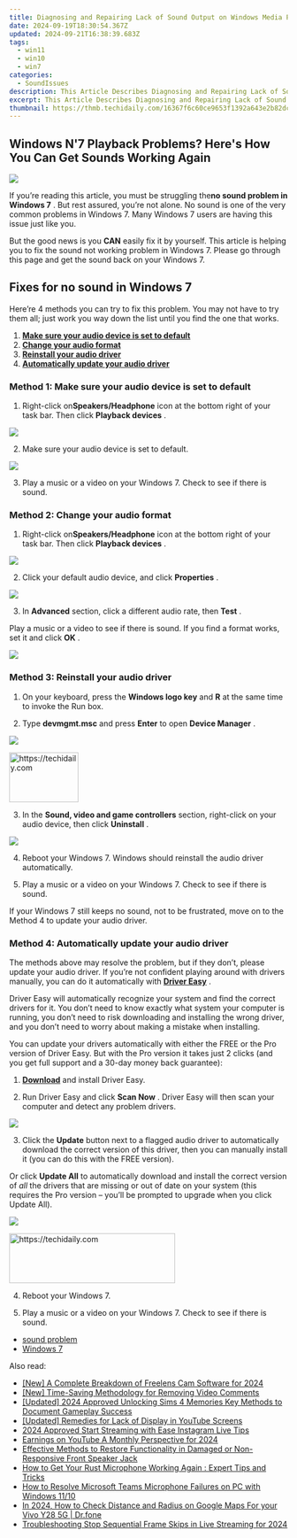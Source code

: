 ```yaml
---
title: Diagnosing and Repairing Lack of Sound Output on Windows Media Player
date: 2024-09-19T18:30:54.367Z
updated: 2024-09-21T16:38:39.683Z
tags:
  - win11
  - win10
  - win7
categories:
  - SoundIssues
description: This Article Describes Diagnosing and Repairing Lack of Sound Output on Windows Media Player
excerpt: This Article Describes Diagnosing and Repairing Lack of Sound Output on Windows Media Player
thumbnail: https://thmb.techidaily.com/16367f6c60ce9653f1392a643e2b82dc02b50b35ff890c97d3a0607584104c84.jpg
---
```


## Windows N'7 Playback Problems? Here's How You Can Get Sounds Working Again

![](https://images.drivereasy.com/wp-content/uploads/2017/03/Snap3-1.jpg)

 If you’re reading this article, you must be struggling the**no sound problem in Windows 7** . But rest assured, you’re not alone. No sound is one of the very common problems in Windows 7\. Many Windows 7 users are having this issue just like you.

 But the good news is you **CAN**  easily fix it by yourself. This article is helping you to fix the sound not working problem in Windows 7\. Please go through this page and get the sound back on your Windows 7.

## Fixes for no sound in Windows 7

 Here’re 4 methods you can try to fix this problem. You may not have to try them all; just work you way down the list until you find the one that works.

1. **[Make sure your audio device is set to default](https://tools.techidaily.com/drivereasy/download/)**
2. **[Change your audio format](https://tools.techidaily.com/drivereasy/download/)**
3. **[Reinstall your audio driver](https://tools.techidaily.com/drivereasy/download/)**
4. **[Automatically update your audio driver](https://tools.techidaily.com/drivereasy/download/)**

### Method 1: Make sure your audio device is set to default

 1) Right-click on**Speakers/Headphone** icon at the bottom right of your task bar. Then click **Playback devices** .

![](https://images.drivereasy.com/wp-content/uploads/2017/03/1-15.jpg)

2) Make sure your audio device is set to default.

![](https://images.drivereasy.com/wp-content/uploads/2017/03/2-10.jpg)

 3) Play a music or a video on your Windows 7\. Check to see if there is sound.

### Method 2: Change your audio format

 1) Right-click on**Speakers/Headphone** icon at the bottom right of your task bar. Then click **Playback devices** .

![](https://images.drivereasy.com/wp-content/uploads/2017/03/1-15.jpg)

 2) Click your default audio device, and click **Properties** .

![](https://images.drivereasy.com/wp-content/uploads/2017/03/3-9.jpg)

 3) In **Advanced**  section, click a different audio rate, then **Test** .

 Play a music or a video to see if there is sound. If you find a format works, set it and click **OK** .

![](https://images.drivereasy.com/wp-content/uploads/2017/03/4-9.jpg)

### Method 3: Reinstall your audio driver

1) On your keyboard, press the   **Windows logo key**  and **R**  at the same time to invoke the Run box.

2) Type **devmgmt.msc**  and press **Enter**  to open **Device Manager** .

![](https://images.drivereasy.com/wp-content/uploads/2017/03/5-8.jpg)

<!-- affiliate ads begin -->
<a href="https://aligracehair.sjv.io/c/5597632/2135395/19272" target="_top" id="2135395">
  <img src="//a.impactradius-go.com/display-ad/19272-2135395" border="0" alt="https://techidaily.com" width="125" height="90"/>
</a>
<img height="0" width="0" src="https://aligracehair.sjv.io/i/5597632/2135395/19272" style="position:absolute;visibility:hidden;" border="0" />
<!-- affiliate ads end -->

 3) In the **Sound, video and game controllers**  section, right-click on your audio device, then click **Uninstall** .

![](https://images.drivereasy.com/wp-content/uploads/2017/03/6-12.jpg)

 4) Reboot your Windows 7\. Windows should reinstall the audio driver automatically.

 5) Play a music or a video on your Windows 7\. Check to see if there is sound.

 If your Windows 7 still keeps no sound, not to be frustrated, move on to the Method 4 to update your audio driver.

### Method 4: Automatically update your audio driver

 The methods above may resolve the problem, but if they don’t, please update your audio driver. If you’re not confident playing around with drivers manually,  you can do it automatically with **[Driver Easy](https://tools.techidaily.com/drivereasy/download/)**  .

 Driver Easy will automatically recognize your system and find the correct drivers for it. You don’t need to know exactly what system your computer is running, you don’t need to risk downloading and installing the wrong driver, and you don’t need to worry about making a mistake when installing.

 You can update your drivers automatically with either the FREE or the Pro version of Driver Easy. But with the Pro version it takes just 2 clicks (and you get full support and a 30-day money back guarantee):

 1) **[Download](https://tools.techidaily.com/drivereasy/download/)**   and install Driver Easy.

 2) Run Driver Easy and click **Scan Now** . Driver Easy will then scan your computer and detect any problem drivers.

![](https://images.drivereasy.com/wp-content/uploads/2019/12/image-7.png)

3) Click the **Update**  button next to a flagged audio driver to automatically download the correct version of this driver, then you can manually install it (you can do this with the FREE version).

Or click **Update All**  to automatically download and install the correct version of _all_  the drivers that are missing or out of date on your system (this requires the Pro version – you’ll be prompted to upgrade when you click Update All).

![](https://images.drivereasy.com/wp-content/uploads/2019/12/image-8.png)

<!-- affiliate ads begin -->
<a href="https://aligracehair.sjv.io/c/5597632/1959773/19272" target="_top" id="1959773">
  <img src="//a.impactradius-go.com/display-ad/19272-1959773" border="0" alt="https://techidaily.com" width="300" height="90"/>
</a>
<img height="0" width="0" src="https://aligracehair.sjv.io/i/5597632/1959773/19272" style="position:absolute;visibility:hidden;" border="0" />
<!-- affiliate ads end -->

4) Reboot your Windows 7.

5) Play a music or a video on your Windows 7\. Check to see if there is sound.

* [sound problem](https://tools.techidaily.com/drivereasy/download/)
* [Windows 7](https://tools.techidaily.com/drivereasy/download/)

<ins class="adsbygoogle"
     style="display:block"
     data-ad-format="autorelaxed"
     data-ad-client="ca-pub-7571918770474297"
     data-ad-slot="1223367746"></ins>

<ins class="adsbygoogle"
     style="display:block"
     data-ad-client="ca-pub-7571918770474297"
     data-ad-slot="8358498916"
     data-ad-format="auto"
     data-full-width-responsive="true"></ins>

<span class="atpl-alsoreadstyle">Also read:</span>
<div><ul>
<li><a href="https://remote-screen-capture.techidaily.com/new-a-complete-breakdown-of-freelens-cam-software-for-2024/"><u>[New] A Complete Breakdown of Freelens Cam Software for 2024</u></a></li>
<li><a href="https://facebook-video-share.techidaily.com/new-time-saving-methodology-for-removing-video-comments/"><u>[New] Time-Saving Methodology for Removing Video Comments</u></a></li>
<li><a href="https://video-screen-grab.techidaily.com/updated-2024-approved-unlocking-sims-4-memories-key-methods-to-document-gameplay-success/"><u>[Updated] 2024 Approved Unlocking Sims 4 Memories Key Methods to Document Gameplay Success</u></a></li>
<li><a href="https://eaxpv-info.techidaily.com/updated-remedies-for-lack-of-display-in-youtube-screens/"><u>[Updated] Remedies for Lack of Display in YouTube Screens</u></a></li>
<li><a href="https://instagram-clips.techidaily.com/2024-approved-start-streaming-with-ease-instagram-live-tips/"><u>2024 Approved Start Streaming with Ease Instagram Live Tips</u></a></li>
<li><a href="https://youtube-video-recordings.techidaily.com/earnings-on-youtube-a-monthly-perspective-for-2024/"><u>Earnings on YouTube A Monthly Perspective for 2024</u></a></li>
<li><a href="https://sound-issues.techidaily.com/effective-methods-to-restore-functionality-in-damaged-or-non-responsive-front-speaker-jack/"><u>Effective Methods to Restore Functionality in Damaged or Non-Responsive Front Speaker Jack</u></a></li>
<li><a href="https://sound-issues.techidaily.com/how-to-get-your-rust-microphone-working-again-expert-tips-and-tricks/"><u>How to Get Your Rust Microphone Working Again : Expert Tips and Tricks</u></a></li>
<li><a href="https://sound-issues.techidaily.com/how-to-resolve-microsoft-teams-microphone-failures-on-pc-with-windows-1110/"><u>How to Resolve Microsoft Teams Microphone Failures on PC with Windows 11/10</u></a></li>
<li><a href="https://android-location-track.techidaily.com/in-2024-how-to-check-distance-and-radius-on-google-maps-for-your-vivo-y28-5g-drfone-by-drfone-virtual-android/"><u>In 2024, How to Check Distance and Radius on Google Maps For your Vivo Y28 5G | Dr.fone</u></a></li>
<li><a href="https://video-screen-grab.techidaily.com/troubleshooting-stop-sequential-frame-skips-in-live-streaming-for-2024/"><u>Troubleshooting Stop Sequential Frame Skips in Live Streaming for 2024</u></a></li>
</ul></div>

